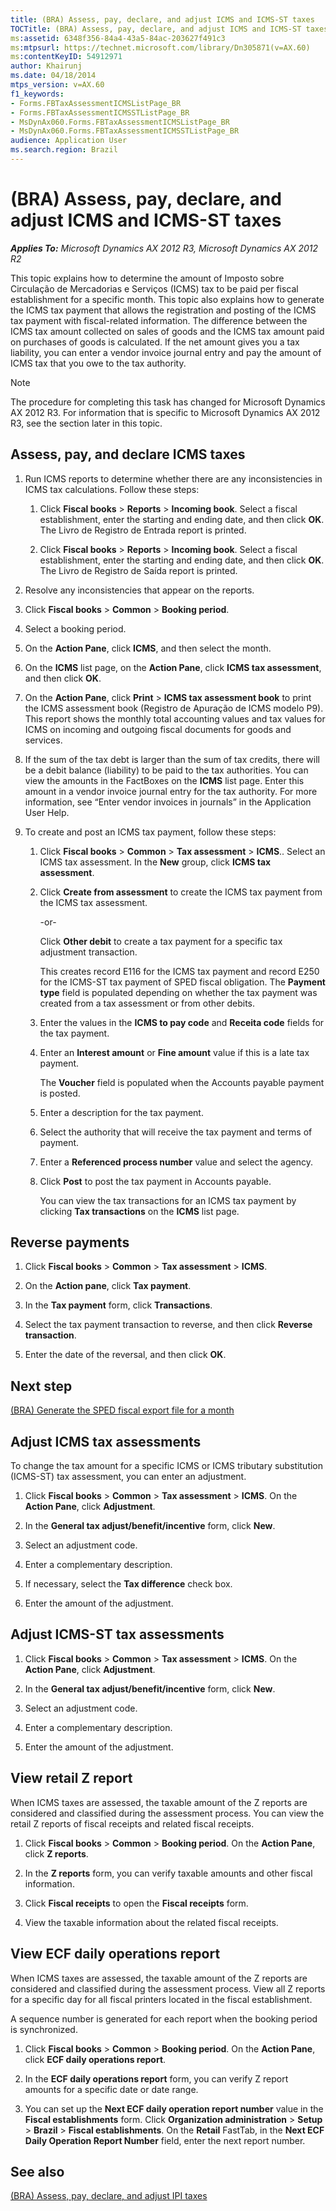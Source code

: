 ```yaml
---
title: (BRA) Assess, pay, declare, and adjust ICMS and ICMS-ST taxes
TOCTitle: (BRA) Assess, pay, declare, and adjust ICMS and ICMS-ST taxes
ms:assetid: 6348f356-84a4-43a5-84ac-203627f491c3
ms:mtpsurl: https://technet.microsoft.com/library/Dn305871(v=AX.60)
ms:contentKeyID: 54912971
author: Khairunj
ms.date: 04/18/2014
mtps_version: v=AX.60
f1_keywords:
- Forms.FBTaxAssessmentICMSListPage_BR
- Forms.FBTaxAssessmentICMSSTListPage_BR
- MsDynAx060.Forms.FBTaxAssessmentICMSListPage_BR
- MsDynAx060.Forms.FBTaxAssessmentICMSSTListPage_BR
audience: Application User
ms.search.region: Brazil
---
```


# (BRA) Assess, pay, declare, and adjust ICMS and ICMS-ST taxes 


_**Applies To:** Microsoft Dynamics AX 2012 R3, Microsoft Dynamics AX 2012 R2_

This topic explains how to determine the amount of Imposto sobre Circulação de Mercadorias e Serviços (ICMS) tax to be paid per fiscal establishment for a specific month. This topic also explains how to generate the ICMS tax payment that allows the registration and posting of the ICMS tax payment with fiscal-related information. The difference between the ICMS tax amount collected on sales of goods and the ICMS tax amount paid on purchases of goods is calculated. If the net amount gives you a tax liability, you can enter a vendor invoice journal entry and pay the amount of ICMS tax that you owe to the tax authority.


> [!NOTE]
> <P>The procedure for completing this task has changed for Microsoft Dynamics AX 2012 R3. For information that is specific to Microsoft Dynamics AX 2012 R3, see the section later in this topic.</P>



## Assess, pay, and declare ICMS taxes

1.  Run ICMS reports to determine whether there are any inconsistencies in ICMS tax calculations. Follow these steps:
    
    1.  Click **Fiscal books** \> **Reports** \> **Incoming book**. Select a fiscal establishment, enter the starting and ending date, and then click **OK**. The Livro de Registro de Entrada report is printed.
    
    2.  Click **Fiscal books** \> **Reports** \> **Incoming book**. Select a fiscal establishment, enter the starting and ending date, and then click **OK**. The Livro de Registro de Saída report is printed.

2.  Resolve any inconsistencies that appear on the reports.

3.  Click **Fiscal books** \> **Common** \> **Booking period**.

4.  Select a booking period.

5.  On the **Action Pane**, click **ICMS**, and then select the month.

6.  On the **ICMS** list page, on the **Action Pane**, click **ICMS tax assessment**, and then click **OK**.

7.  On the **Action Pane**, click **Print** \> **ICMS tax assessment book** to print the ICMS assessment book (Registro de Apuração de ICMS modelo P9). This report shows the monthly total accounting values and tax values for ICMS on incoming and outgoing fiscal documents for goods and services.

8.  If the sum of the tax debt is larger than the sum of tax credits, there will be a debit balance (liability) to be paid to the tax authorities. You can view the amounts in the FactBoxes on the **ICMS** list page. Enter this amount in a vendor invoice journal entry for the tax authority. For more information, see “Enter vendor invoices in journals” in the Application User Help.

9.  To create and post an ICMS tax payment, follow these steps:
    
    1.  Click **Fiscal books** \> **Common** \> **Tax assessment** \> **ICMS**.. Select an ICMS tax assessment. In the **New** group, click **ICMS tax assessment**.
    
    2.  Click **Create from assessment** to create the ICMS tax payment from the ICMS tax assessment.
        
        \-or-
        
        Click **Other debit** to create a tax payment for a specific tax adjustment transaction.
        
        This creates record E116 for the ICMS tax payment and record E250 for the ICMS-ST tax payment of SPED fiscal obligation. The **Payment type** field is populated depending on whether the tax payment was created from a tax assessment or from other debits.
    
    3.  Enter the values in the **ICMS to pay code** and **Receita code** fields for the tax payment.
    
    4.  Enter an **Interest amount** or **Fine amount** value if this is a late tax payment.
        
        The **Voucher** field is populated when the Accounts payable payment is posted.
    
    5.  Enter a description for the tax payment.
    
    6.  Select the authority that will receive the tax payment and terms of payment.
    
    7.  Enter a **Referenced process number** value and select the agency.
    
    8.  Click **Post** to post the tax payment in Accounts payable.
        
        You can view the tax transactions for an ICMS tax payment by clicking **Tax transactions** on the **ICMS** list page.

## Reverse payments

1.  Click **Fiscal books** \> **Common** \> **Tax assessment** \> **ICMS**.

2.  On the **Action pane**, click **Tax payment**.

3.  In the **Tax payment** form, click **Transactions**.

4.  Select the tax payment transaction to reverse, and then click **Reverse transaction**.

5.  Enter the date of the reversal, and then click **OK**.

## Next step

[(BRA) Generate the SPED fiscal export file for a month](bra-generate-the-sped-fiscal-export-file-for-a-month.md)

## Adjust ICMS tax assessments

To change the tax amount for a specific ICMS or ICMS tributary substitution (ICMS-ST) tax assessment, you can enter an adjustment.

1.  Click **Fiscal books** \> **Common** \> **Tax assessment** \> **ICMS**. On the **Action Pane**, click **Adjustment**.

2.  In the **General tax adjust/benefit/incentive** form, click **New**.

3.  Select an adjustment code.

4.  Enter a complementary description.

5.  If necessary, select the **Tax difference** check box.

6.  Enter the amount of the adjustment.

## Adjust ICMS-ST tax assessments

1.  Click **Fiscal books** \> **Common** \> **Tax assessment** \> **ICMS**. On the **Action Pane**, click **Adjustment**.

2.  In the **General tax adjust/benefit/incentive** form, click **New**.

3.  Select an adjustment code.

4.  Enter a complementary description.

5.  Enter the amount of the adjustment.

## View retail Z report

When ICMS taxes are assessed, the taxable amount of the Z reports are considered and classified during the assessment process. You can view the retail Z reports of fiscal receipts and related fiscal receipts.

1.  Click **Fiscal books** \> **Common** \> **Booking period**. On the **Action Pane**, click **Z reports**.

2.  In the **Z reports** form, you can verify taxable amounts and other fiscal information.

3.  Click **Fiscal receipts** to open the **Fiscal receipts** form.

4.  View the taxable information about the related fiscal receipts.

## View ECF daily operations report

When ICMS taxes are assessed, the taxable amount of the Z reports are considered and classified during the assessment process. View all Z reports for a specific day for all fiscal printers located in the fiscal establishment.

A sequence number is generated for each report when the booking period is synchronized.

1.  Click **Fiscal books** \> **Common** \> **Booking period**. On the **Action Pane**, click **ECF daily operations report**.

2.  In the **ECF daily operations report** form, you can verify Z report amounts for a specific date or date range.

3.  You can set up the **Next ECF daily operation report number** value in the **Fiscal establishments** form. Click **Organization administration** \> **Setup** \> **Brazil** \> **Fiscal establishments**. On the **Retail** FastTab, in the **Next ECF Daily Operation Report Number** field, enter the next report number.

## See also

[(BRA) Assess, pay, declare, and adjust IPI taxes](bra-assess-pay-declare-and-adjust-ipi-taxes.md)

  


